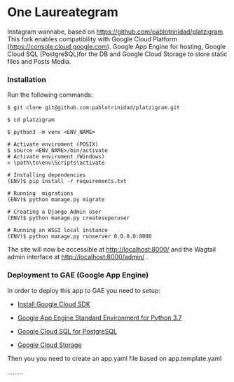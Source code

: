 # One Laureategram
Instagram wannabe, based on https://github.com/pablotrinidad/platzigram. This fork enables compatibility with Google Cloud Platform (https://console.cloud.google.com). Google App Engine for hosting, Google Cloud SQL (PostgreSQL)for the DB and Google Cloud Storage to store static files and Posts Media. 


### Installation
Run the following commands:

    $ git clone git@github.com:pablotrinidad/platzigram.git
    
    $ cd platzigram
    
    $ python3 -m venv <ENV_NAME>
    
    # Activate enviroment (POSIX)
    $ source <ENV_NAME>/bin/activate
    # Activate enviroment (Windows)
    > \path\to\env\Scripts\activate
    
    # Installing dependencies
    (ENV)$ pip install -r requirements.txt

    # Running  migrations
	(ENV)$ python manage.py migrate
	
	# Creating a Django Admin user
	(ENV)$ python manage.py createsuperuser

	# Running an WSGI local instance
    (ENV)$ python manage.py runserver 0.0.0.0:8000

The site will now be accessible at [http://localhost:8000/](http://localhost:8000/) and the Wagtail admin interface at [http://localhost:8000/admin/](http://localhost:8000/admin/) . 

### Deployment to GAE (Google App Engine)
In order to deploy this app to GAE you need to setup:
- [Install Google Cloud SDK](https://cloud.google.com/sdk/docs/)

- [Google App Engine Standard Environment for Python 3.7](https://cloud.google.com/appengine/docs/standard/python3/quickstart)

- [Google Cloud SQL for PostgreSQL](https://cloud.google.com/sql/docs/postgres/quickstart)

- [Google Cloud Storage](https://cloud.google.com/storage/docs/quickstart-gsutil)


Then you you need to create an app.yaml file based on app.template.yaml


.........



